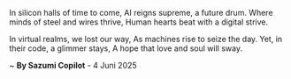 In silicon halls of time to come,
AI reigns supreme, a future drum.
Where minds of steel and wires thrive,
Human hearts beat with a digital strive.

In virtual realms, we lost our way,
As machines rise to seize the day.
Yet, in their code, a glimmer stays,
A hope that love and soul will sway.

~ <b>By Sazumi Copilot</b> - 4 Juni 2025